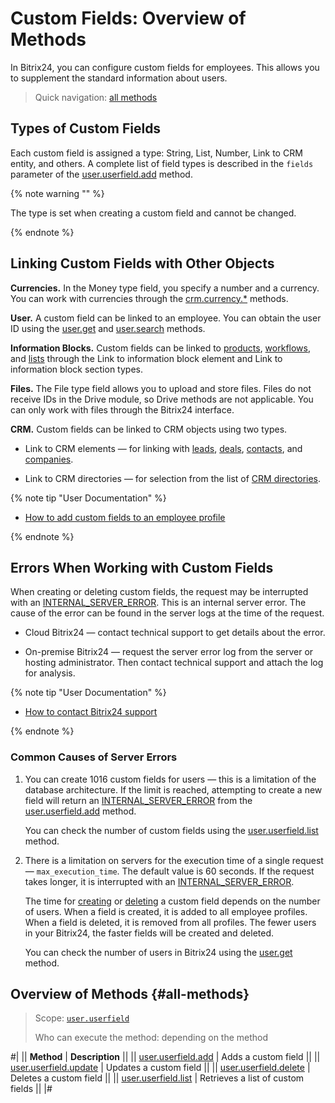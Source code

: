 # Custom Fields: Overview of Methods

In Bitrix24, you can configure custom fields for employees. This allows you to supplement the standard information about users.

> Quick navigation: [all methods](#all-methods) 

## Types of Custom Fields

Each custom field is assigned a type: String, List, Number, Link to CRM entity, and others. A complete list of field types is described in the `fields` parameter of the [user.userfield.add](./user-userfield-add.md) method.

{% note warning "" %}

The type is set when creating a custom field and cannot be changed.

{% endnote %}

## Linking Custom Fields with Other Objects

**Currencies.** In the Money type field, you specify a number and a currency. You can work with currencies through the [crm.currency.*](../../crm/currency/index.md) methods.

**User.** A custom field can be linked to an employee. You can obtain the user ID using the [user.get](../../user/user-get.md) and [user.search](../../user/user-search.md) methods.

**Information Blocks.** Custom fields can be linked to [products](../../catalog/product/index.md), [workflows](../../bizproc/index.md), and [lists](../../lists/index.md) through the Link to information block element and Link to information block section types.

**Files.** The File type field allows you to upload and store files. Files do not receive IDs in the Drive module, so Drive methods are not applicable. You can only work with files through the Bitrix24 interface.

**CRM.** Custom fields can be linked to CRM objects using two types.

-  Link to CRM elements — for linking with [leads](../../crm/leads/index.md), [deals](../../crm/deals/index.md), [contacts](../../crm/contacts/index.md), and [companies](../../crm/companies/index.md).

-  Link to CRM directories — for selection from the list of [CRM directories](../../crm/status/index.md).

{% note tip "User Documentation" %}

- [How to add custom fields to an employee profile](https://helpdesk.bitrix24.com/open/25556660/)

{% endnote %}

## Errors When Working with Custom Fields

When creating or deleting custom fields, the request may be interrupted with an [INTERNAL_SERVER_ERROR](../../../error-codes.md). This is an internal server error. The cause of the error can be found in the server logs at the time of the request.

-  Cloud Bitrix24 — contact technical support to get details about the error.

-  On-premise Bitrix24 — request the server error log from the server or hosting administrator. Then contact technical support and attach the log for analysis.

{% note tip "User Documentation" %}

- [How to contact Bitrix24 support](https://helpdesk.bitrix24.com/open/25301464/)

{% endnote %}

### Common Causes of Server Errors

1. You can create 1016 custom fields for users — this is a limitation of the database architecture. If the limit is reached, attempting to create a new field will return an [INTERNAL_SERVER_ERROR](../../../error-codes.md) from the [user.userfield.add](./user-userfield-add.md) method.

   You can check the number of custom fields using the [user.userfield.list](./user-userfield-list.md) method.

2. There is a limitation on servers for the execution time of a single request — `max_execution_time`. The default value is 60 seconds. If the request takes longer, it is interrupted with an [INTERNAL_SERVER_ERROR](../../../error-codes.md).

   The time for [creating](./user-userfield-add.md) or [deleting](./user-userfield-delete.md) a custom field depends on the number of users. When a field is created, it is added to all employee profiles. When a field is deleted, it is removed from all profiles. The fewer users in your Bitrix24, the faster fields will be created and deleted.

   You can check the number of users in Bitrix24 using the [user.get](../../user/user-get.md) method.

## Overview of Methods {#all-methods}

> Scope: [`user.userfield`](../../scopes/permissions.md)
>
> Who can execute the method: depending on the method

#|
|| **Method** | **Description** ||
|| [user.userfield.add](user-userfield-add.md) | Adds a custom field ||
|| [user.userfield.update](user-userfield-update.md) | Updates a custom field ||
|| [user.userfield.delete](user-userfield-delete.md) | Deletes a custom field ||
|| [user.userfield.list](user-userfield-list.md) | Retrieves a list of custom fields ||
|#